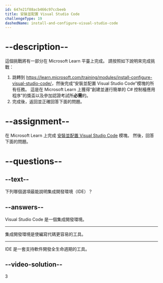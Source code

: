 ```yaml
---
id: 647e21f88acb466c97ccbeeb
title: 安裝並配置 Visual Studio Code
challengeType: 19
dashedName: install-and-configure-visual-studio-code
---
```


# --description--

這個挑戰將有一部分在 Microsoft Learn 平臺上完成。 請按照如下說明來完成挑戰：

1. 跳轉到 <a href="https://learn.microsoft.com/training/modules/install-configure-visual-studio-code/" target="_blank" rel="noreferrer">https://learn.microsoft.com/training/modules/install-configure-visual-studio-code/</a>，然後完成“安裝並配置 Visual Studio Code”模塊的所有任務。 這是在 Microsoft Learn 上獲得“創建並運行簡單的 C# 控制檯應用程序”的獎盃以及參加認證考試所**必需**的。
1. 完成後，返回並正確回答下面的問題。

# --assignment--

在 Microsoft Learn 上完成 <a href="https://learn.microsoft.com/training/modules/install-configure-visual-studio-code/" target="_blank" rel="noreferrer">安裝並配置 Visual Studio Code</a> 模塊。 然後，回答下面的問題。

# --questions--

## --text--

下列哪個選項最能說明集成開發環境（IDE）？

## --answers--

Visual Studio Code 是一個集成開發環境。

---

集成開發環境是使編寫代碼更容易的工具。

---

IDE 是一套支持軟件開發全生命週期的工具。

## --video-solution--

3
